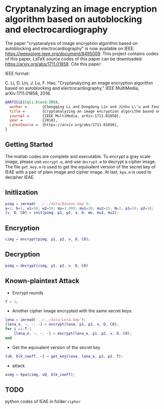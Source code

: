 # Cryptanalyzing an image encryption algorithm based on autoblocking and electrocardiography

The paper "cryptanalysis of image encryption algorithm based on autoblocking and electrocardiography" is now available on IEEE: https://ieeexplore.ieee.org/document/8495009. This project contains codes of this paper, LaTeX source codes of this paper can be downloaded:  https://arxiv.org/abs/1711.01858. Cite this paper:

IEEE format: 

C. Li, D. Lin, J. Lu, F. Hao, "Cryptanalyzing an image encryption algorithm based on autoblocking and electrocardiography,"
IEEE MultiMedia, arXiv:1711.01858, 2018.

```bib
@ARTICLE{Cqli:block:IM18,
  author =       {Chengqing Li and Dongdong Lin and Jinhu L\"u and Feng Hao},
  title =        {Cryptanalyzing an image encryption algorithm based on autoblocking and electrocardiography},
  journal =      {IEEE MultiMedia, arXiv:1711.01858},
  year =         {2018},
  LatexSource =  {https://arxiv.org/abs/1711.01858},
}
```

## Getting Started

The matlab codes are complete and executable. To encrypt a gray scale image, please use `encrypt.m`, and use `decrypt.m` to decrypt a cipher image. The file `get_key.m` is used to get the equivalent version of the secret key of IEAE with a pair of plain image and cipher image. At last, `kpa.m` is used to decipher IEAE.

## Initlization
```matlab
pimg = imread('../../data/Baboon.bmp');
a=1; b=1; w1=50; w2=50; mu=3.999; mu1=20; mu2=15; N=3; p1=16; p2=16;
[v, D, C0] = init(pimg, p1, p2, a, b, mu, mu1, mu2);
```

## Encryption
```matlab
cimg = encrypt(pimg, p1, p2, v, D, C0);
```

## Decryption
```matlab
pimg = decrypt(cimg, p1, p2, v, D, C0)
```

## Known-plaintext Attack
- Encrypt rounds

```matlab
T = 1;
```

- Another cipher image encrypted with the same secret keys.

```matlab
lena = imread('../../data/Lena.bmp');
[lena_e, ~, ~, ~] = encrypt(lena, p1, p2, v, D, C0);
for i =1:T-1
    [lena_e, ~, ~, ~] = encrypt(lena_e, p1, p2, v, D, C0);
end
```

- Get the equivalent version of the secret key

```matlab
[vD, blk_coeff, ~] = get_key(lena, lena_e, p1, p2, T);
```

- attack

```matlab
aimg = kpa(cimg, vD, blk_coeff);
```

## TODO

python codes of IEAE in folder `cipher`